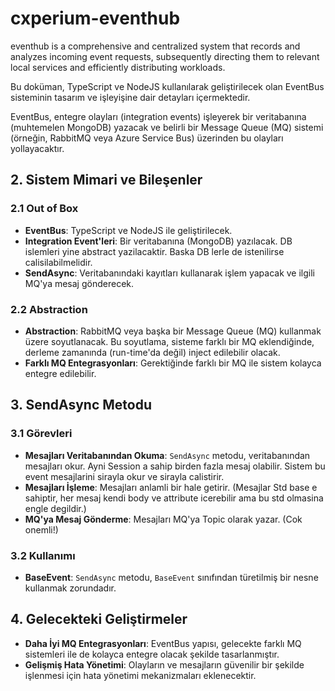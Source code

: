 # cxperium-eventhub
eventhub  is a comprehensive and centralized system that records and analyzes incoming event requests, subsequently directing them to relevant local services and efficiently distributing workloads.

Bu doküman, TypeScript ve NodeJS kullanılarak geliştirilecek olan EventBus sisteminin tasarım ve işleyişine dair detayları içermektedir. 

EventBus, entegre olayları (integration events) işleyerek bir veritabanına (muhtemelen MongoDB) yazacak ve belirli bir Message Queue (MQ) sistemi (örneğin, RabbitMQ veya Azure Service Bus) üzerinden bu olayları yollayacaktır.

## 2. Sistem Mimari ve Bileşenler

### 2.1 Out of Box
- **EventBus**: TypeScript ve NodeJS ile geliştirilecek.
- **Integration Event'leri**: Bir veritabanına (MongoDB) yazılacak. DB islemleri yine abstract yazilacaktir. Baska DB lerle de istenilirse calisilabilmelidir.
- **SendAsync**: Veritabanındaki kayıtları kullanarak işlem yapacak ve ilgili MQ'ya mesaj gönderecek.

### 2.2 Abstraction
- **Abstraction**: RabbitMQ veya başka bir Message Queue (MQ) kullanmak üzere soyutlanacak. Bu soyutlama, sisteme farklı bir MQ eklendiğinde, derleme zamanında (run-time'da değil) inject edilebilir olacak.
- **Farklı MQ Entegrasyonları**: Gerektiğinde farklı bir MQ ile sistem kolayca entegre edilebilir.

## 3. SendAsync Metodu

### 3.1 Görevleri
- **Mesajları Veritabanından Okuma**: `SendAsync` metodu, veritabanından mesajları okur. Ayni Session a sahip birden fazla mesaj olabilir. Sistem bu event mesajlarini sirayla okur ve sirayla calistirir.
- **Mesajları İşleme**: Mesajları anlamli bir hale getirir. (Mesajlar Std base e sahiptir, her mesaj kendi body ve attribute icerebilir ama bu std olmasina engle degildir.)
- **MQ'ya Mesaj Gönderme**: Mesajları MQ'ya Topic olarak yazar. (Cok onemli!)

### 3.2 Kullanımı
- **BaseEvent**: `SendAsync` metodu, `BaseEvent` sınıfından türetilmiş bir nesne kullanmak zorundadır.

## 4. Gelecekteki Geliştirmeler
- **Daha İyi MQ Entegrasyonları**: EventBus yapısı, gelecekte farklı MQ sistemleri ile de kolayca entegre olacak şekilde tasarlanmıştır.
- **Gelişmiş Hata Yönetimi**: Olayların ve mesajların güvenilir bir şekilde işlenmesi için hata yönetimi mekanizmaları eklenecektir.

